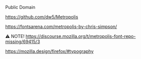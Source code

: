 Public Domain

https://github.com/dw5/Metropolis

https://fontsarena.com/metropolis-by-chris-simpson/

⚠ NOTE! 
https://discourse.mozilla.org/t/metropolis-font-repo-missing/69415/3


https://mozilla.design/firefox/#typography